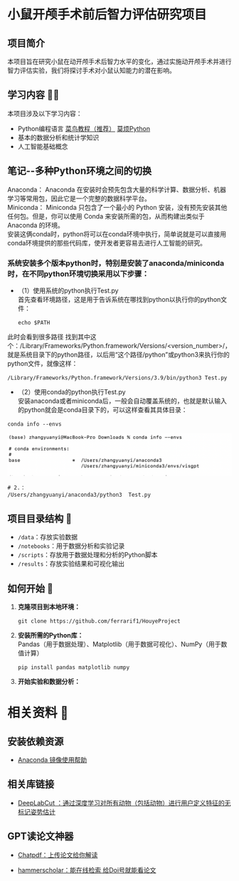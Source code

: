 # 小鼠开颅手术前后智力评估研究项目

## 项目简介

本项目旨在研究小鼠在动开颅手术后智力水平的变化，通过实施动开颅手术并进行智力评估实验，我们将探讨手术对小鼠认知能力的潜在影响。

## 学习内容 🧑‍🎓

本项目涉及以下学习内容：

- Python编程语言 [菜鸟教程（推荐）](https://www.runoob.com/python/python-tutorial.html)    [莫烦Python](https://mofanpy.com/tutorials/python-basic/interactive-python/) 
- 基本的数据分析和统计学知识
- 人工智能基础概念

## 笔记--多种Python环境之间的切换
Anaconda： Anaconda 在安装时会预先包含大量的科学计算、数据分析、机器学习等常用包，因此它是一个完整的数据科学平台。  
Miniconda： Miniconda 只包含了一个最小的 Python 安装，没有预先安装其他任何包。但是，你可以使用 Conda 来安装所需的包，从而构建出类似于 Anaconda 的环境。  
安装这俩conda时，python将可以在conda环境中执行，简单说就是可以直接用conda环境提供的那些代码库，使开发者更容易去进行人工智能的研究。 
### 系统安装多个版本python时，特别是安装了anaconda/miniconda时，在不同python环境切换采用以下步骤：  
- （1）使用系统的python执行Test.py  
首先查看环境路径，这是用于告诉系统在哪找到python以执行你的python文件：  
   ```
   echo $PATH
   ```
此时会看到很多路径 找到其中这个：/Library/Frameworks/Python.framework/Versions/<version_number>/，就是系统目录下的python路径，以后用“这个路径/python”或python3来执行你的python文件，就像这样：
   ```
/Library/Frameworks/Python.framework/Versions/3.9/bin/python3 Test.py
 ```
- （2）使用conda的python执行Test.py  
安装anaconda或者miniconda后，一般会自动覆盖系统的，也就是默认输入的python就会是conda目录下的，可以这样查看其具体目录：
 ```
conda info --envs
 ```

<div align=center><img src="https://github.com/ferrarif1/HouyeProject/blob/main/pictures/1.png" width="680px"></div>  
   
 ```
# 2.：
/Users/zhangyuanyi/anaconda3/python3  Test.py
 ```

## 项目目录结构 📓

- `/data`：存放实验数据
- `/notebooks`：用于数据分析和实验记录
- `/scripts`：存放用于数据处理和分析的Python脚本
- `/results`：存放实验结果和可视化输出

## 如何开始 🚀

1. **克隆项目到本地环境：**
   ```
   git clone https://github.com/ferrarif1/HouyeProject
   ```

2. **安装所需的Python库：**  
   Pandas（用于数据处理）、Matplotlib（用于数据可视化）、NumPy（用于数值计算）
   ```
   pip install pandas matplotlib numpy
   ```

3. **开始实验和数据分析：**
   


# 相关资料 💾

## 安装依赖资源
- [Anaconda 镜像使用帮助](https://mirrors.tuna.tsinghua.edu.cn/help/anaconda/)


## 相关库链接 

- [DeepLabCut ：通过深度学习对所有动物（包括动物）进行用户定义特征的无标记姿势估计](https://github.com/DeepLabCut/DeepLabCut)

## GPT读论文神器
- [Chatpdf：上传论文给你解读](https://www.chatpdf.com/)

- [hammerscholar：能在线检索 给Doi号就能看论文](https://pdf.hammerscholar.net/)
